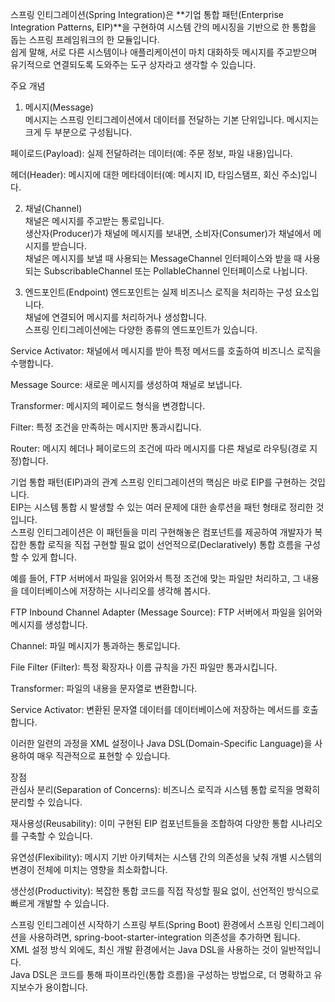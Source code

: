 스프링 인티그레이션(Spring Integration)은 **기업 통합 패턴(Enterprise Integration Patterns, EIP)**을 구현하여 시스템 간의 메시징을 기반으로 한 통합을 돕는 스프링 프레임워크의 한 모듈입니다.  
쉽게 말해, 서로 다른 시스템이나 애플리케이션이 마치 대화하듯 메시지를 주고받으며 유기적으로 연결되도록 도와주는 도구 상자라고 생각할 수 있습니다.  

주요 개념  
1. 메시지(Message)  
메시지는 스프링 인티그레이션에서 데이터를 전달하는 기본 단위입니다. 메시지는 크게 두 부분으로 구성됩니다.  

페이로드(Payload): 실제 전달하려는 데이터(예: 주문 정보, 파일 내용)입니다.  

헤더(Header): 메시지에 대한 메타데이터(예: 메시지 ID, 타임스탬프, 회신 주소)입니다.  

2. 채널(Channel)  
채널은 메시지를 주고받는 통로입니다.  
생산자(Producer)가 채널에 메시지를 보내면, 소비자(Consumer)가 채널에서 메시지를 받습니다.  
채널은 메시지를 보낼 때 사용되는 MessageChannel 인터페이스와 받을 때 사용되는 SubscribableChannel 또는 PollableChannel 인터페이스로 나뉩니다.  

3. 엔드포인트(Endpoint)
엔드포인트는 실제 비즈니스 로직을 처리하는 구성 요소입니다.  
채널에 연결되어 메시지를 처리하거나 생성합니다.  
스프링 인티그레이션에는 다양한 종류의 엔드포인트가 있습니다.  

Service Activator: 채널에서 메시지를 받아 특정 메서드를 호출하여 비즈니스 로직을 수행합니다.  

Message Source: 새로운 메시지를 생성하여 채널로 보냅니다.  

Transformer: 메시지의 페이로드 형식을 변경합니다.  

Filter: 특정 조건을 만족하는 메시지만 통과시킵니다.  

Router: 메시지 헤더나 페이로드의 조건에 따라 메시지를 다른 채널로 라우팅(경로 지정)합니다.  

기업 통합 패턴(EIP)과의 관계
스프링 인티그레이션의 핵심은 바로 EIP를 구현하는 것입니다.  
EIP는 시스템 통합 시 발생할 수 있는 여러 문제에 대한 솔루션을 패턴 형태로 정리한 것입니다.  
스프링 인티그레이션은 이 패턴들을 미리 구현해놓은 컴포넌트를 제공하여 개발자가 복잡한 통합 로직을 직접 구현할 필요 없이 선언적으로(Declaratively) 통합 흐름을 구성할 수 있게 합니다.  

예를 들어, FTP 서버에서 파일을 읽어와서 특정 조건에 맞는 파일만 처리하고, 그 내용을 데이터베이스에 저장하는 시나리오를 생각해 봅시다.  

FTP Inbound Channel Adapter (Message Source): FTP 서버에서 파일을 읽어와 메시지를 생성합니다.  

Channel: 파일 메시지가 통과하는 통로입니다.  

File Filter (Filter): 특정 확장자나 이름 규칙을 가진 파일만 통과시킵니다.  

Transformer: 파일의 내용을 문자열로 변환합니다.  

Service Activator: 변환된 문자열 데이터를 데이터베이스에 저장하는 메서드를 호출합니다.  

이러한 일련의 과정을 XML 설정이나 Java DSL(Domain-Specific Language)을 사용하여 매우 직관적으로 표현할 수 있습니다.  

장점  
관심사 분리(Separation of Concerns): 비즈니스 로직과 시스템 통합 로직을 명확히 분리할 수 있습니다.  

재사용성(Reusability): 이미 구현된 EIP 컴포넌트들을 조합하여 다양한 통합 시나리오를 구축할 수 있습니다.  

유연성(Flexibility): 메시지 기반 아키텍처는 시스템 간의 의존성을 낮춰 개별 시스템의 변경이 전체에 미치는 영향을 최소화합니다.  

생산성(Productivity): 복잡한 통합 코드를 직접 작성할 필요 없이, 선언적인 방식으로 빠르게 개발할 수 있습니다.  

스프링 인티그레이션 시작하기
스프링 부트(Spring Boot) 환경에서 스프링 인티그레이션을 사용하려면, spring-boot-starter-integration 의존성을 추가하면 됩니다.  
XML 설정 방식 외에도, 최신 개발 환경에서는 Java DSL을 사용하는 것이 일반적입니다.  
Java DSL은 코드를 통해 파이프라인(통합 흐름)을 구성하는 방법으로, 더 명확하고 유지보수가 용이합니다.  